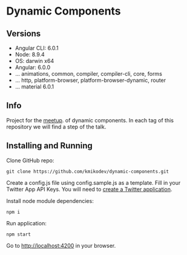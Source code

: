 # Dynamic Components

## Versions


- Angular CLI: 6.0.1
- Node: 8.9.4
- OS: darwin x64
- Angular: 6.0.0
- ... animations, common, compiler, compiler-cli, core, forms
- ... http, platform-browser, platform-browser-dynamic, router
- ... material 6.0.1

## Info
Project for the [meetup](https://www.meetup.com/es-ES/Angular_Madrid/events/250537479/). of dynamic components. In each tag of this repository we will find a step of the talk.


Installing and Running
----

Clone GitHub repo:

```
git clone https://github.com/kmikodev/dynamic-components.git
```
Create a config.js file using config.sample.js as a template. Fill in your Twitter App API Keys. You will need to [create a Twitter application](https://apps.twitter.com/).

Install node module dependencies:

```
npm i 
```

Run application:

```
npm start
```

Go to [http://localhost:4200](http://localhost:4200) in your browser.



